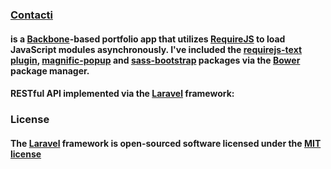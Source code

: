 ### [Contacti](http://contacti.herokuapp.com) 

#### is a [Backbone](http://backbonejs.org/)-based portfolio app that utilizes [RequireJS](http://requirejs.org/) to load JavaScript modules asynchronously. I've included the [requirejs-text plugin](https://github.com/requirejs/text), [magnific-popup](http://dimsemenov.com/plugins/magnific-popup/) and [sass-bootstrap](https://github.com/jlong/sass-bootstrap) packages via the [Bower](http://bower.io/) package manager. 

#### RESTful API implemented via the [Laravel](http://laravel.com/) framework: 

### License

#### The [Laravel](http://laravel.com/) framework is open-sourced software licensed under the [MIT license](http://opensource.org/licenses/MIT)
